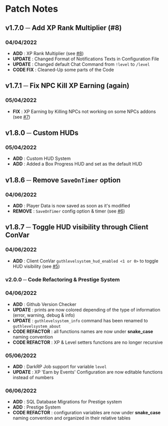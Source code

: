 # Patch Notes
## v1.7.0 ─ Add XP Rank Multiplier (#8)
### 04/04/2022
+ **ADD** : XP Rank Multiplier (see [#8](https://github.com/Guthen/guthlevelsystem/issues/8))
+ **UPDATE** : Changed Format of Notifications Texts in Configuration File 
+ **UPDATE** : Changed default Chat Command from `!level` to `/level`
+ **CODE FIX** : Cleaned-Up some parts of the Code 

## v1.7.1 ─ Fix NPC Kill XP Earning (again)
### 05/04/2022
+ **FIX** : XP Earning by Killing NPCs not working on some NPCs addons (see [#7](https://github.com/Guthen/guthlevelsystem/issues/7))

## v1.8.0 ─ Custom HUDs
### 05/04/2022
+ **ADD** : Custom HUD System
+ **ADD** : Added a Box Progress HUD and set as the default HUD

## v1.8.6 ─ Remove `SaveOnTimer` option
### 04/06/2022
+  **ADD** : Player Data is now saved as soon as it's modified 
+ **REMOVE** : `SaveOnTimer` config option & timer (see [#6](https://github.com/Guthen/guthlevelsystem/issues/6))

## v1.8.7 ─ Toggle HUD visibility through Client ConVar
### 04/06/2022
+  **ADD** : Client ConVar `guthlevelsystem_hud_enabled <1 or 0>` to toggle HUD visibility (see [#5](https://github.com/Guthen/guthlevelsystem/issues/5))

### v2.0.0 ─ Code Refactoring & Prestige System
### 04/06/2022
+  **ADD** : Github Version Checker
+  **UPDATE** : prints are now colored depending of the type of information (error, warning, debug & info)
+  **UPDATE** : `guthlevelsystem_info` command has been renamed to `guthlevelsystem_about`
+  **CODE REFACTOR** : all functions names are now under **snake_case** naming convention
+  **CODE REFACTOR** : XP & Level setters functions are no longer recursive 
### 05/06/2022
+  **ADD** : DarkRP Job support for variable `level` 
+  **UPDATE** : XP 'Earn by Events' Configuration are now editable functions instead of numbers
### 06/06/2022
+  **ADD** : SQL Database Migrations for Prestige system
+  **ADD** : Prestige System
+  **CODE REFACTOR** : configuration variables are now under **snake_case** naming convention and organized in their relative tables 